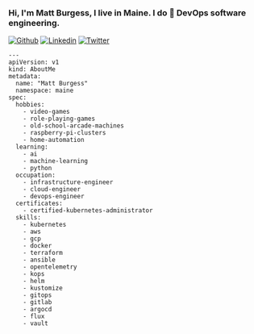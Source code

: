 ### Hi, I'm Matt Burgess, I live in Maine. I do 🚀 DevOps software engineering.

[![Github](https://img.shields.io/badge/-Github-000?style=flat&logo=Github&logoColor=white)](https://github.com/strangeminds)
[![Linkedin](https://img.shields.io/badge/-LinkedIn-blue?style=flat&logo=Linkedin&logoColor=white)](https://www.linkedin.com/in/burgessmatthew/)
[![Twitter](https://img.shields.io/twitter/url?style=social&url=https%3A%2F%2Ftwitter.com%2Fmattburgess)](https://twitter.com/mattburgess)

```
--- 
apiVersion: v1
kind: AboutMe
metadata: 
  name: "Matt Burgess"
  namespace: maine
spec: 
  hobbies: 
    - video-games
    - role-playing-games
    - old-school-arcade-machines
    - raspberry-pi-clusters
    - home-automation
  learning:
    - ai
    - machine-learning
    - python
  occupation: 
    - infrastructure-engineer
    - cloud-engineer
    - devops-engineer
  certificates:
    - certified-kubernetes-administrator
  skills: 
    - kubernetes
    - aws
    - gcp
    - docker
    - terraform
    - ansible
    - opentelemetry
    - kops
    - helm
    - kustomize
    - gitops
    - gitlab
    - argocd
    - flux
    - vault
```
